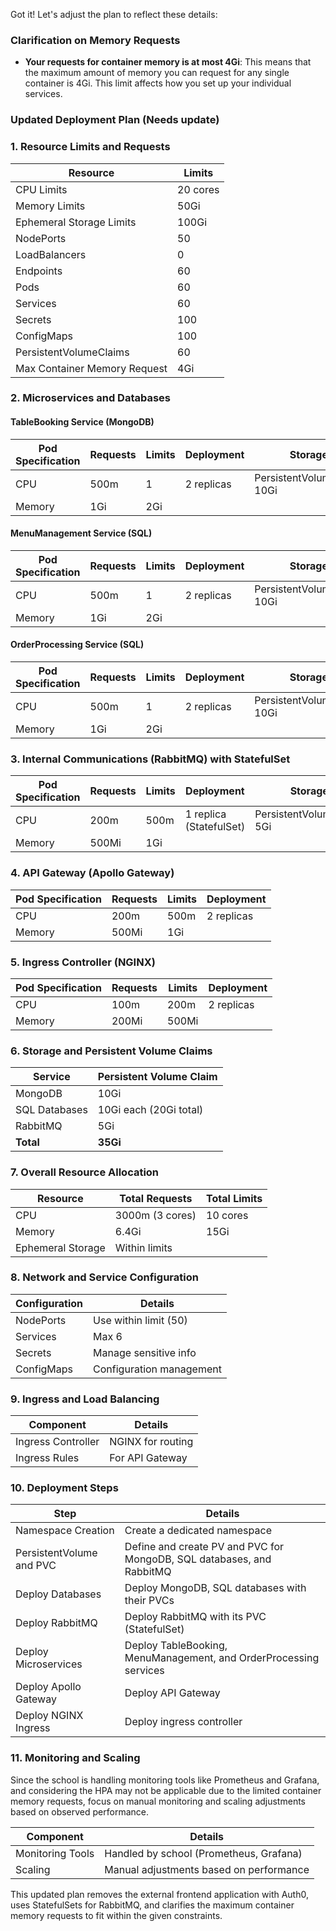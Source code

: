 Got it! Let's adjust the plan to reflect these details:

### Clarification on Memory Requests
- **Your requests for container memory is at most 4Gi**: This means that the maximum amount of memory you can request for any single container is 4Gi. This limit affects how you set up your individual services.

### Updated Deployment Plan (Needs update)

### 1. Resource Limits and Requests

| Resource                         | Limits  |
|----------------------------------|---------|
| CPU Limits                       | 20 cores|
| Memory Limits                    | 50Gi    |
| Ephemeral Storage Limits         | 100Gi   |
| NodePorts                        | 50      |
| LoadBalancers                    | 0       |
| Endpoints                        | 60      |
| Pods                             | 60      |
| Services                         | 60      |
| Secrets                          | 100     |
| ConfigMaps                       | 100     |
| PersistentVolumeClaims           | 60      |
| Max Container Memory Request     | 4Gi     |

### 2. Microservices and Databases

#### TableBooking Service (MongoDB)

| Pod Specification | Requests         | Limits           | Deployment | Storage                    |
|-------------------|------------------|------------------|------------|----------------------------|
| CPU               | 500m             | 1                | 2 replicas | PersistentVolumeClaim 10Gi |
| Memory            | 1Gi              | 2Gi              |            |                            |

#### MenuManagement Service (SQL)

| Pod Specification | Requests         | Limits           | Deployment | Storage                    |
|-------------------|------------------|------------------|------------|----------------------------|
| CPU               | 500m             | 1                | 2 replicas | PersistentVolumeClaim 10Gi |
| Memory            | 1Gi              | 2Gi              |            |                            |

#### OrderProcessing Service (SQL)

| Pod Specification | Requests         | Limits           | Deployment | Storage                    |
|-------------------|------------------|------------------|------------|----------------------------|
| CPU               | 500m             | 1                | 2 replicas | PersistentVolumeClaim 10Gi |
| Memory            | 1Gi              | 2Gi              |            |                            |

### 3. Internal Communications (RabbitMQ) with StatefulSet

| Pod Specification | Requests         | Limits           | Deployment       | Storage                    |
|-------------------|------------------|------------------|------------------|----------------------------|
| CPU               | 200m             | 500m             | 1 replica (StatefulSet) | PersistentVolumeClaim 5Gi  |
| Memory            | 500Mi            | 1Gi              |                  |                            |

### 4. API Gateway (Apollo Gateway)

| Pod Specification | Requests         | Limits           | Deployment |
|-------------------|------------------|------------------|------------|
| CPU               | 200m             | 500m             | 2 replicas |
| Memory            | 500Mi            | 1Gi              |            |

### 5. Ingress Controller (NGINX)

| Pod Specification | Requests         | Limits           | Deployment |
|-------------------|------------------|------------------|------------|
| CPU               | 100m             | 200m             | 2 replicas |
| Memory            | 200Mi            | 500Mi            |            |

### 6. Storage and Persistent Volume Claims

| Service                        | Persistent Volume Claim |
|--------------------------------|--------------------------|
| MongoDB                        | 10Gi                     |
| SQL Databases                  | 10Gi each (20Gi total)   |
| RabbitMQ                       | 5Gi                      |
| **Total**                      | **35Gi**                 |

### 7. Overall Resource Allocation

| Resource                  | Total Requests  | Total Limits   |
|---------------------------|-----------------|----------------|
| CPU                       | 3000m (3 cores) | 10 cores       |
| Memory                    | 6.4Gi           | 15Gi           |
| Ephemeral Storage         | Within limits   |                |

### 8. Network and Service Configuration

| Configuration               | Details              |
|-----------------------------|----------------------|
| NodePorts                   | Use within limit (50)|
| Services                    | Max 6                |
| Secrets                     | Manage sensitive info|
| ConfigMaps                  | Configuration management |

### 9. Ingress and Load Balancing

| Component             | Details                          |
|-----------------------|----------------------------------|
| Ingress Controller    | NGINX for routing                |
| Ingress Rules         | For API Gateway                  |

### 10. Deployment Steps

| Step                              | Details                                                                 |
|-----------------------------------|-------------------------------------------------------------------------|
| Namespace Creation                | Create a dedicated namespace                                            |
| PersistentVolume and PVC          | Define and create PV and PVC for MongoDB, SQL databases, and RabbitMQ    |
| Deploy Databases                  | Deploy MongoDB, SQL databases with their PVCs                           |
| Deploy RabbitMQ                   | Deploy RabbitMQ with its PVC (StatefulSet)                              |
| Deploy Microservices              | Deploy TableBooking, MenuManagement, and OrderProcessing services       |
| Deploy Apollo Gateway             | Deploy API Gateway                                                      |
| Deploy NGINX Ingress              | Deploy ingress controller                                               |

### 11. Monitoring and Scaling

Since the school is handling monitoring tools like Prometheus and Grafana, and considering the HPA may not be applicable due to the limited container memory requests, focus on manual monitoring and scaling adjustments based on observed performance.

| Component                   | Details                                |
|-----------------------------|----------------------------------------|
| Monitoring Tools            | Handled by school (Prometheus, Grafana)|
| Scaling                     | Manual adjustments based on performance|

This updated plan removes the external frontend application with Auth0, uses StatefulSets for RabbitMQ, and clarifies the maximum container memory requests to fit within the given constraints.